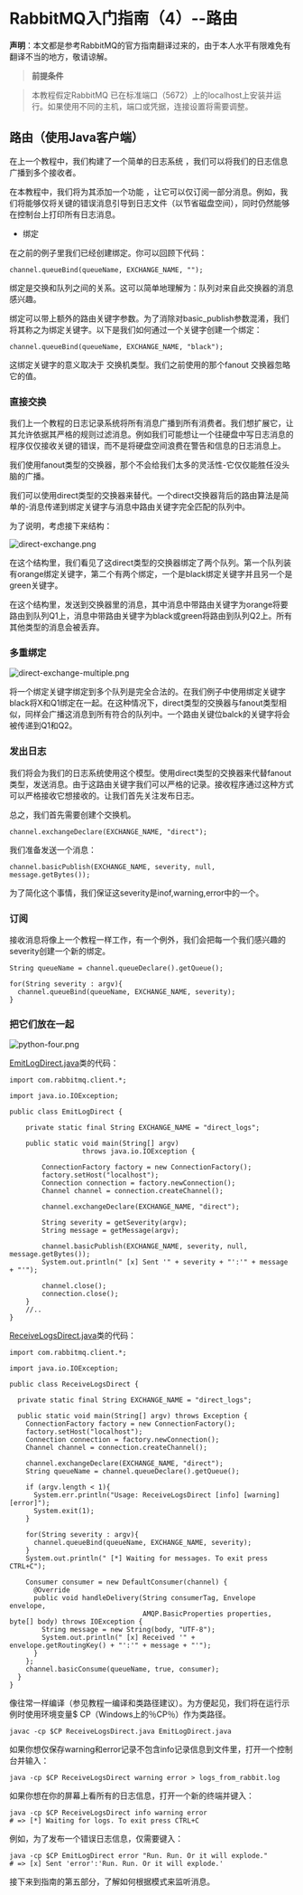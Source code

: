 # RabbitMQ入门指南（4）--路由

**声明**：本文都是参考RabbitMQ的官方指南翻译过来的，由于本人水平有限难免有翻译不当的地方，敬请谅解。

> **前提条件**

> 本教程假定RabbitMQ 已在标准端口（5672）上的localhost上安装并运行。如果使用不同的主机，端口或凭据，连接设置将需要调整。 

## 路由（使用Java客户端）

在上一个教程中，我们构建了一个简单的日志系统 ，我们可以将我们的日志信息广播到多个接收者。

在本教程中，我们将为其添加一个功能 ，让它可以仅订阅一部分消息。例如，我们将能够仅将关键的错误消息引导到日志文件（以节省磁盘空间），同时仍然能够在控制台上打印所有日志消息。

- 绑定

在之前的例子里我们已经创建绑定。你可以回顾下代码：

	channel.queueBind(queueName, EXCHANGE_NAME, "");

绑定是交换和队列之间的关系。这可以简单地理解为：队列对来自此交换器的消息感兴趣。

绑定可以带上额外的路由关键字参数。为了消除对basic_publish参数混淆，我们将其称之为绑定关键字。以下是我们如何通过一个关键字创建一个绑定：

	channel.queueBind(queueName, EXCHANGE_NAME, "black");

这绑定关键字的意义取决于 交换机类型。我们之前使用的那个fanout 交换器忽略它的值。

### 直接交换

我们上一个教程的日志记录系统将所有消息广播到所有消费者。我们想扩展它，让其允许依据其严格的规则过滤消息。例如我们可能想让一个往硬盘中写日志消息的程序仅仅接收关键的错误，而不是将硬盘空间浪费在警告和信息的日志消息上。 

我们使用fanout类型的交换器，那个不会给我们太多的灵活性-它仅仅能胜任没头脑的广播。

我们可以使用direct类型的交换器来替代。一个direct交换器背后的路由算法是简单的-消息传递到绑定关键字与消息中路由关键字完全匹配的队列中。

为了说明，考虑接下来结构：

![direct-exchange.png](http://www.rabbitmq.com/img/tutorials/direct-exchange.png)

在这个结构里，我们看见了这direct类型的交换器绑定了两个队列。第一个队列装有orange绑定关键字，第二个有两个绑定，一个是black绑定关键字并且另一个是green关键字。 

在这个结构里，发送到交换器里的消息，其中消息中带路由关键字为orange将要路由到队列Q1上，消息中带路由关键字为black或green将路由到队列Q2上。所有其他类型的消息会被丢弃。

### 多重绑定

![direct-exchange-multiple.png](http://www.rabbitmq.com/img/tutorials/direct-exchange-multiple.png)

将一个绑定关键字绑定到多个队列是完全合法的。在我们例子中使用绑定关键字black将X和Q1绑定在一起。在这种情况下，direct类型的交换器与fanout类型相似，同样会广播这消息到所有符合的队列中。一个路由关键位balck的关键字将会被传递到Q1和Q2。

### 发出日志

我们将会为我们的日志系统使用这个模型。使用direct类型的交换器来代替fanout类型，发送消息。由于这路由关键字我们可以严格的记录。接收程序通过这种方式可以严格接收它想接收的。让我们首先关注发布日志。

 总之，我们首先需要创建个交换机。

	channel.exchangeDeclare(EXCHANGE_NAME, "direct");

我们准备发送一个消息：

	channel.basicPublish(EXCHANGE_NAME, severity, null, message.getBytes());

为了简化这个事情，我们保证这severity是inof,warning,error中的一个。

### 订阅

接收消息将像上一个教程一样工作，有一个例外，我们会把每一个我们感兴趣的severity创建一个新的绑定。

	String queueName = channel.queueDeclare().getQueue();
	
	for(String severity : argv){
	  channel.queueBind(queueName, EXCHANGE_NAME, severity);
	}

### 把它们放在一起

![python-four.png](http://www.rabbitmq.com/img/tutorials/python-four.png)

[EmitLogDirect.java](https://github.com/rabbitmq/rabbitmq-tutorials/blob/master/java/EmitLogDirect.java)类的代码：

	import com.rabbitmq.client.*;
	
	import java.io.IOException;
	
	public class EmitLogDirect {
	
	    private static final String EXCHANGE_NAME = "direct_logs";
	
	    public static void main(String[] argv)
	                  throws java.io.IOException {
	
	        ConnectionFactory factory = new ConnectionFactory();
	        factory.setHost("localhost");
	        Connection connection = factory.newConnection();
	        Channel channel = connection.createChannel();
	
	        channel.exchangeDeclare(EXCHANGE_NAME, "direct");
	
	        String severity = getSeverity(argv);
	        String message = getMessage(argv);
	
	        channel.basicPublish(EXCHANGE_NAME, severity, null, message.getBytes());
	        System.out.println(" [x] Sent '" + severity + "':'" + message + "'");
	
	        channel.close();
	        connection.close();
	    }
	    //..
	}

[ReceiveLogsDirect.java](https://github.com/rabbitmq/rabbitmq-tutorials/blob/master/java/ReceiveLogsDirect.java)类的代码：

	import com.rabbitmq.client.*;
	
	import java.io.IOException;
	
	public class ReceiveLogsDirect {
	
	  private static final String EXCHANGE_NAME = "direct_logs";
	
	  public static void main(String[] argv) throws Exception {
	    ConnectionFactory factory = new ConnectionFactory();
	    factory.setHost("localhost");
	    Connection connection = factory.newConnection();
	    Channel channel = connection.createChannel();
	
	    channel.exchangeDeclare(EXCHANGE_NAME, "direct");
	    String queueName = channel.queueDeclare().getQueue();
	
	    if (argv.length < 1){
	      System.err.println("Usage: ReceiveLogsDirect [info] [warning] [error]");
	      System.exit(1);
	    }
	
	    for(String severity : argv){
	      channel.queueBind(queueName, EXCHANGE_NAME, severity);
	    }
	    System.out.println(" [*] Waiting for messages. To exit press CTRL+C");
	
	    Consumer consumer = new DefaultConsumer(channel) {
	      @Override
	      public void handleDelivery(String consumerTag, Envelope envelope,
	                                 AMQP.BasicProperties properties, byte[] body) throws IOException {
	        String message = new String(body, "UTF-8");
	        System.out.println(" [x] Received '" + envelope.getRoutingKey() + "':'" + message + "'");
	      }
	    };
	    channel.basicConsume(queueName, true, consumer);
	  }
	}

像往常一样编译（参见教程一编译和类路径建议）。为方便起见，我们将在运行示例时使用环境变量$ CP（Windows上的％CP％）作为类路径。

	javac -cp $CP ReceiveLogsDirect.java EmitLogDirect.java

如果你想仅保存warning和error记录不包含info记录信息到文件里，打开一个控制台并输入：

	java -cp $CP ReceiveLogsDirect warning error > logs_from_rabbit.log

如果你想在你的屏幕上看所有的日志信息，打开一个新的终端并键入：

	java -cp $CP ReceiveLogsDirect info warning error
	# => [*] Waiting for logs. To exit press CTRL+C

例如，为了发布一个错误日志信息，仅需要键入：

	java -cp $CP EmitLogDirect error "Run. Run. Or it will explode."
	# => [x] Sent 'error':'Run. Run. Or it will explode.'

接下来到指南的第五部分，了解如何根据模式来监听消息。








